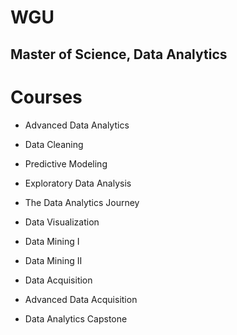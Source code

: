 # WGU
## Master of Science, Data Analytics

# Courses

* Advanced Data Analytics
* Data Cleaning
* Predictive Modeling
* Exploratory Data Analysis
* The Data Analytics Journey

* Data Visualization

* Data Mining I
* Data Mining II

* Data Acquisition
* Advanced Data Acquisition

* Data Analytics Capstone
